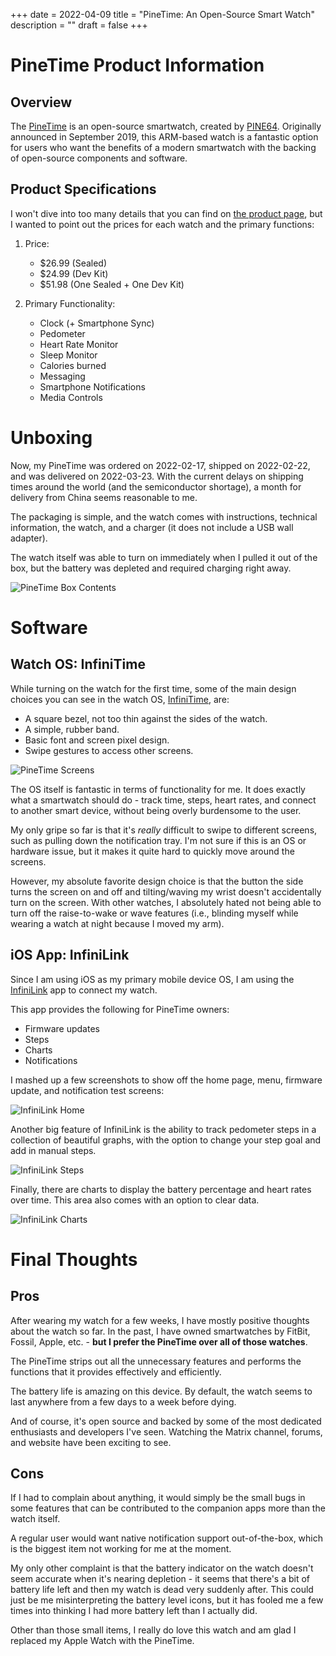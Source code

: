 +++
date = 2022-04-09
title = "PineTime: An Open-Source Smart Watch"
description = ""
draft = false
+++

# PineTime Product Information

## Overview

The [PineTime](https://www.pine64.org/pinetime/) is an open-source smartwatch,
created by [PINE64](https://www.pine64.org). Originally announced in September
2019, this ARM-based watch is a fantastic option for users who want the benefits
of a modern smartwatch with the backing of open-source components and software.

## Product Specifications

I won't dive into too many details that you can find on [the product
page](https://www.pine64.org/pinetime/), but I wanted to point out the prices
for each watch and the primary functions:

1.  Price:

    - $26.99 (Sealed)
    - $24.99 (Dev Kit)
    - $51.98 (One Sealed + One Dev Kit)

2.  Primary Functionality:

    - Clock (+ Smartphone Sync)
    - Pedometer
    - Heart Rate Monitor
    - Sleep Monitor
    - Calories burned
    - Messaging
    - Smartphone Notifications
    - Media Controls

# Unboxing

Now, my PineTime was ordered on 2022-02-17, shipped on 2022-02-22, and was
delivered on 2022-03-23. With the current delays on shipping times around the
world (and the semiconductor shortage), a month for delivery from China seems
reasonable to me.

The packaging is simple, and the watch comes with instructions, technical
information, the watch, and a charger (it does not include a USB wall adapter).

The watch itself was able to turn on immediately when I pulled it out of the
box, but the battery was depleted and required charging right away.

![PineTime Box
Contents](https://img.cleberg.net/blog/20220409-pinetime-smart-watch/pinetime_box_contents.png)

# Software

## Watch OS: InfiniTime

While turning on the watch for the first time, some of the main design choices
you can see in the watch OS,
[InfiniTime](https://wiki.pine64.org/wiki/InfiniTime), are:

- A square bezel, not too thin against the sides of the watch.
- A simple, rubber band.
- Basic font and screen pixel design.
- Swipe gestures to access other screens.

![PineTime
Screens](https://img.cleberg.net/blog/20220409-pinetime-smart-watch/pinetime.png)

The OS itself is fantastic in terms of functionality for me. It does exactly
what a smartwatch should do - track time, steps, heart rates, and connect to
another smart device, without being overly burdensome to the user.

My only gripe so far is that it's *really* difficult to swipe to different
screens, such as pulling down the notification tray. I'm not sure if this is an
OS or hardware issue, but it makes it quite hard to quickly move around the
screens.

However, my absolute favorite design choice is that the button the side turns
the screen on and off and tilting/waving my wrist doesn't accidentally turn on
the screen. With other watches, I absolutely hated not being able to turn off
the raise-to-wake or wave features (i.e., blinding myself while wearing a watch
at night because I moved my arm).

## iOS App: InfiniLink

Since I am using iOS as my primary mobile device OS, I am using the
[InfiniLink](https://github.com/xan-m/InfiniLink) app to connect my watch.

This app provides the following for PineTime owners:

- Firmware updates
- Steps
- Charts
- Notifications

I mashed up a few screenshots to show off the home page, menu, firmware update,
and notification test screens:

![InfiniLink
Home](https://img.cleberg.net/blog/20220409-pinetime-smart-watch/infinilink_home.png)

Another big feature of InfiniLink is the ability to track pedometer steps in a
collection of beautiful graphs, with the option to change your step goal and add
in manual steps.

![InfiniLink
Steps](https://img.cleberg.net/blog/20220409-pinetime-smart-watch/infinilink_steps.png)

Finally, there are charts to display the battery percentage and heart rates over
time. This area also comes with an option to clear data.

![InfiniLink
Charts](https://img.cleberg.net/blog/20220409-pinetime-smart-watch/infinilink_charts.png)

# Final Thoughts

## Pros

After wearing my watch for a few weeks, I have mostly positive thoughts about
the watch so far. In the past, I have owned smartwatches by FitBit, Fossil,
Apple, etc. - **but I prefer the PineTime over all of those watches**.

The PineTime strips out all the unnecessary features and performs the functions
that it provides effectively and efficiently.

The battery life is amazing on this device. By default, the watch seems to last
anywhere from a few days to a week before dying.

And of course, it's open source and backed by some of the most dedicated
enthusiasts and developers I've seen. Watching the Matrix channel, forums, and
website have been exciting to see.

## Cons

If I had to complain about anything, it would simply be the small bugs in some
features that can be contributed to the companion apps more than the watch
itself.

A regular user would want native notification support out-of-the-box, which is
the biggest item not working for me at the moment.

My only other complaint is that the battery indicator on the watch doesn't seem
accurate when it's nearing depletion - it seems that there's a bit of battery
life left and then my watch is dead very suddenly after. This could just be me
misinterpreting the battery level icons, but it has fooled me a few times into
thinking I had more battery left than I actually did.

Other than those small items, I really do love this watch and am glad I replaced
my Apple Watch with the PineTime.
